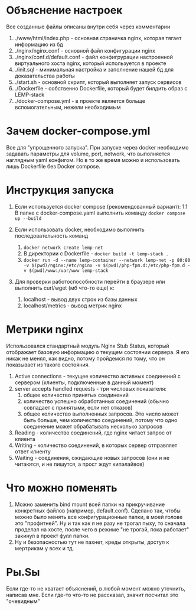 # Объяснение настроек
Все созданные файлы описаны внутри себя через комментарии
1. ./www/html/index.php - основная страничка nginx, которая тягает информацию из бд
2. ./nginx/nginx.conf - основной файл конфигурации nginx
3. ./nginx/conf.d/default.conf - файл конфигрурации настроенной виртуального хоста nginx, который используется в проекте
4. ./init.sql - минимальная настройка и заполнение нашей бд для доказательства работы
5. ./start.sh - основной скрипт, который выполняет запуск сервисов 
6. ./Dockerfile - собственно Dockerfile, который будет билдить образ с LEMP-stack
7. ./docker-compose.yml - в проекте является больще вспомогательным, нежели необходимым

# Зачем docker-compose.yml
Все для "упрощенного запуска". При запуске через docker необходимо задавать параметры для volume, port, network, что выполняется наглядным yaml конфигом. Но в то же время можно и использовать лишь Dockerfile без Docker compose.

# Инструкция запуска
1. Если используется docker compose (рекомендованный вариант):
  1.1 В папке с docker-compose.yaml выполнить команду ```docker compose up --build```
2. Если использовать docker, необходимо выполнить последовательность команд
	1. ```docker network create lemp-net```
	2. В директории с Dockerfile - ```docker build -t lemp-stack .```
	3. ```docker run -d --name lemp-container --network lemp-net -p 80:80 -v $(pwd)/nginx:/etc/nginx -v $(pwd)/php-fpm.d:/etc/php-fpm.d -v $(pwd)/www:/var/www lemp-stack```

3. Для проверки работоспособности перейти в браузере или выполнить curl/wget (мб что-то еще) к:
	1. localhost - вывод двух строк из базы данных
	2. localhost/metrics - вывод метрик nginx

# Метрики nginx
Использовался стандартный модуль Nginx Stub Status, который отображает базовую информацию о текущем состоянии сервера. Я его никак не менял, как видно, потому пройдемся по тому, что он показывает из такого состояния.
1. Active connections -  текущее количество активных соединений с сервером (клиенты, подключенные в данный момент)
2. server accepts handled requests - три числовых показателя:
	1. общее количество принятых соединений
	2. количество успешно обработанных соединений (обычно совпадает с принятыми, если нет отказов)
	3. общее количество выполненных запросов. Это число может быть больше, чем количество соединений, потому что одно соединение может обрабатывать несколько запросов
3. Reading - количество соединений, где nginx читает запрос от клиента
4. Writing - количество соединений, в которых сервер отправляет ответ клиенту
5. Waiting - соединения, ожидающие новых запросов (они и не читаются, и не пишутся, а прост ждут кипэлайвов)

# Что можно поменять
1. Можно заменить bind mount всей папки на прикручивание конкретных файлов (например, default.conf). Сделано так, чтобы можно было менять все конфигурационные папки,  в моей голове это "профитней". Ну и так как я не разу не трогал пыху, то сначала проделал на хосте, после чего в режиме "не трогай, пока работает" закинул в проект фулл папки.
2. Ну и безопасностью тут не пахнет, креды открыты, доступ к мертрикам у всех и тд. 

# Pы.Sы
Если где-то не хватает объяснений, в любой момент можно уточнить, написав мне. Если где-то что-то не рассказал, значит посчитал это "очевидным"
